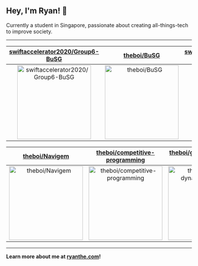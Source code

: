 ## Hey, I'm Ryan! 👋

Currently a student in Singapore, passionate about creating all-things-tech to improve society.

---

| [swiftaccelerator2020/Group6-BuSG](https://github.com/swiftaccelerator2020/Group6-BuSG) | [theboi/BuSG](https://github.com/theboi/BuSG) | [swiftaccelerator2020/Group6-Navigem](https://github.com/swiftaccelerator2020/Group6-Navigem) |
| :-: | :-: | :-: |
| <a href="https://github.com/swiftaccelerator2020/Group6-BuSG"><img src="https://github.com/theboi/theboi/raw/main/DISPLAY.jpg" alt="swiftaccelerator2020/Group6-BuSG" title="swiftaccelerator2020/Group6-BuSG" width="200" height="200"></a> | <a href="https://github.com/theboi/BuSG"><img src="https://github.com/theboi/theboi/raw/main/DISPLAY.jpg" alt="theboi/BuSG" title="theboi/BuSG" width="200" height="200"></a> | <a href="https://github.com/swiftaccelerator2020/Group6-Navigem"><img src="https://github.com/theboi/theboi/raw/main/DISPLAY.jpg" alt="swiftaccelerator2020/Group6-Navigem" title="swiftaccelerator2020/Group6-Navigem" width="200" height="200"></a> |

| [theboi/Navigem](https://github.com/theboi/Navigem) | [theboi/competitive-programming](https://github.com/theboi/competitive-programming) | [theboi/github-dynamic-readme](https://github.com/theboi/github-dynamic-readme) |
| :-: | :-: | :-: |
| <a href="https://github.com/theboi/Navigem"><img src="https://github.com/theboi/theboi/raw/main/DISPLAY.jpg" alt="theboi/Navigem" title="theboi/Navigem" width="200" height="200"></a> | <a href="https://github.com/theboi/competitive-programming"><img src="https://github.com/theboi/theboi/raw/main/DISPLAY.jpg" alt="theboi/competitive-programming" title="theboi/competitive-programming" width="200" height="200"></a> | <a href="https://github.com/theboi/github-dynamic-readme"><img src="https://github.com/theboi/theboi/raw/main/DISPLAY.jpg" alt="theboi/github-dynamic-readme" title="theboi/github-dynamic-readme" width="200" height="200"></a> |



---

**Learn more about me at [ryanthe.com](https://www.ryanthe.com)!**